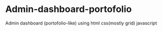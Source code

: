 # Admin-dashboard-portofolio
Admin dashboard (portofolio-like) using html css(mostly grid) javascript
